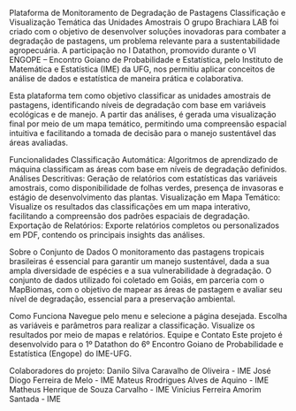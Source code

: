 Plataforma de Monitoramento de Degradação de Pastagens
Classificação e Visualização Temática das Unidades Amostrais
O grupo Brachiara LAB foi criado com o objetivo de desenvolver soluções inovadoras para combater a degradação de pastagens, um problema relevante para a sustentabilidade agropecuária. A participação no I Datathon, promovido durante o VI ENGOPE – Encontro Goiano de Probabilidade e Estatística, pelo Instituto de Matemática e Estatística (IME) da UFG, nos permitiu aplicar conceitos de análise de dados e estatística de maneira prática e colaborativa.

Esta plataforma tem como objetivo classificar as unidades amostrais de pastagens, identificando níveis de degradação com base em variáveis ecológicas e de manejo. A partir das análises, é gerada uma visualização final por meio de um mapa temático, permitindo uma compreensão espacial intuitiva e facilitando a tomada de decisão para o manejo sustentável das áreas avaliadas.

Funcionalidades
  Classificação Automática: Algoritmos de aprendizado de máquina classificam as áreas com base em níveis de degradação definidos.
  Análises Descritivas: Geração de relatórios com estatísticas das variáveis amostrais, como disponibilidade de folhas verdes, presença de invasoras e estágio de desenvolvimento das plantas.
  Visualização em Mapa Temático: Visualize os resultados das classificações em um mapa interativo, facilitando a compreensão dos padrões espaciais de degradação.
  Exportação de Relatórios: Exporte relatórios completos ou personalizados em PDF, contendo os principais insights das análises.

Sobre o Conjunto de Dados
  O monitoramento das pastagens tropicais brasileiras é essencial para garantir um manejo sustentável, dada a sua ampla diversidade de espécies e a sua vulnerabilidade à degradação. O conjunto de dados utilizado foi coletado em Goiás, em parceria com o MapBiomas, com o objetivo de mapear as áreas de pastagem e avaliar seu nível de degradação, essencial para a preservação ambiental.

Como Funciona
  Navegue pelo menu e selecione a página desejada.
  Escolha as variáveis e parâmetros para realizar a classificação.
  Visualize os resultados por meio de mapas e relatórios.
Equipe e Contato
  Este projeto é desenvolvido para o 1º Datathon do 6º Encontro Goiano de Probabilidade e Estatística (Engope) do IME-UFG.

Colaboradores do projeto: 
Danilo Silva Caravalho de Oliveira - IME
José Diogo Ferreira de Melo - IME
Mateus Rrodrigues Alves de Aquino - IME
Matheus Henrique de Souza Carvalho - IME
Vinícius Ferreira Amorim Santada - IME
